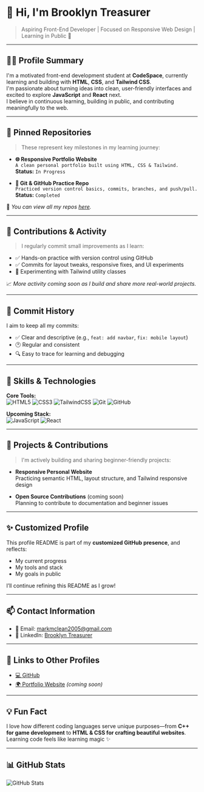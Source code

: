 # 👋 Hi, I'm Brooklyn Treasurer

> Aspiring Front-End Developer | Focused on Responsive Web Design | Learning in Public 🚀

---

## 🧑‍💼 Profile Summary

I'm a motivated front-end development student at **CodeSpace**, currently learning and building with **HTML**, **CSS**, and **Tailwind CSS**.  
I'm passionate about turning ideas into clean, user-friendly interfaces and excited to explore **JavaScript** and **React** next.  
I believe in continuous learning, building in public, and contributing meaningfully to the web.

---

## 📌 Pinned Repositories

> These represent key milestones in my learning journey:

- **🌐 Responsive Portfolio Website**  
  `A clean personal portfolio built using HTML, CSS & Tailwind.`  
  **Status:** `In Progress`

- **📁 Git & GitHub Practice Repo**  
  `Practiced version control basics, commits, branches, and push/pull.`  
  **Status:** `Completed`

📝 _You can view all my repos [here](https://github.com/BrooklynTreasurer?tab=repositories)._

---

## 🔄 Contributions & Activity

> I regularly commit small improvements as I learn:

- ✅ Hands-on practice with version control using GitHub
- ✅ Commits for layout tweaks, responsive fixes, and UI experiments
- 🧪 Experimenting with Tailwind utility classes

📈 _More activity coming soon as I build and share more real-world projects._

---

## 🧾 Commit History

I aim to keep all my commits:

- ✅ Clear and descriptive (e.g., `feat: add navbar`, `fix: mobile layout`)
- 🕐 Regular and consistent
- 🔍 Easy to trace for learning and debugging

---

## 🧰 Skills & Technologies

**Core Tools:**  
![HTML5](https://img.shields.io/badge/-HTML5-E34F26?style=flat&logo=html5&logoColor=white)
![CSS3](https://img.shields.io/badge/-CSS3-1572B6?style=flat&logo=css3&logoColor=white)
![TailwindCSS](https://img.shields.io/badge/-TailwindCSS-06B6D4?style=flat&logo=tailwindcss&logoColor=white)
![Git](https://img.shields.io/badge/-Git-F05032?style=flat&logo=git&logoColor=white)
![GitHub](https://img.shields.io/badge/-GitHub-181717?style=flat&logo=github)

**Upcoming Stack:**  
![JavaScript](https://img.shields.io/badge/-JavaScript-F7DF1E?style=flat&logo=javascript&logoColor=black)
![React](https://img.shields.io/badge/-React-61DAFB?style=flat&logo=react&logoColor=black)

---

## 🚧 Projects & Contributions

> I'm actively building and sharing beginner-friendly projects:

- **Responsive Personal Website**  
  Practicing semantic HTML, layout structure, and Tailwind responsive design

- **Open Source Contributions** (coming soon)  
  Planning to contribute to documentation and beginner issues

---

## ✨ Customized Profile

This profile README is part of my **customized GitHub presence**, and reflects:

- My current progress
- My tools and stack
- My goals in public

I’ll continue refining this README as I grow!

---

## 📫 Contact Information

- 📧 Email: [markmclean2005@gmail.com](mailto:markmclean2005@gmail.com)
- 💼 LinkedIn: [Brooklyn Treasurer](https://www.linkedin.com/in/brooklyn-treasurer-982532297/)

---

## 🔗 Links to Other Profiles

- [💻 GitHub](https://github.com/BrooklynTreasurer)
- [🌍 Portfolio Website](#) _(coming soon)_

---

## 💡 Fun Fact

I love how different coding languages serve unique purposes—from **C++ for game development** to **HTML & CSS for crafting beautiful websites**. Learning code feels like learning magic ✨

---

## 📊 GitHub Stats

![GitHub Stats](https://github-readme-stats.vercel.app/api?username=BrooklynTreasurer&show_icons=true&theme=tokyonight)
